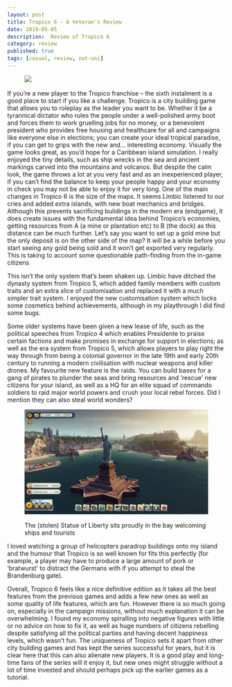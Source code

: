 ```yaml
---
layout: post
title: Tropico 6 - A Veteran's Review
date: 2019-05-05
description:  Review of Tropico 6
category: review
published: true
tags: [casual, review, not-uni]
---
```


<figure>
<img src="../assets/Tropico1.JPG">
</figure>

If you’re a new player to the Tropico franchise – the sixth instalment is a good place to start if you like a challenge. 
Tropico is a city building game that allows you to roleplay as the leader you want to be. 
Whether it be a tyrannical dictator who rules the people under a well-polished army boot and forces them to work gruelling jobs for no money, or a benevolent president who provides free housing and healthcare for all and campaigns like everyone else in elections; 
you can create your ideal tropical paradise, if you can get to grips with the new and… interesting economy. 
Visually the game looks great, as you’d hope for a Caribbean island simulation. 
I really enjoyed the tiny details, such as ship wrecks in the sea and ancient markings carved into the mountains and volcanos. 
But despite the calm look, the game throws a lot at you very fast and as an inexperienced player, if you can’t find the balance to keep your people happy and your economy in check you may not be able to enjoy it for very long. 
One of the main changes in Tropico 6 is the size of the maps. It seems Limbic listened to our cries and added extra islands, with new boat mechanics and bridges. 
Although this prevents sacrificing buildings in the modern era (endgame), it does create issues with the fundamental idea behind Tropico’s economies, getting resources from A (a mine or plantation etc) to B (the dock) as this distance can be much further. Let’s say you want to set up a gold mine but the only deposit is on the other side of the map? 
It will be a while before you start seeing any gold being sold and it won’t get exported very regularly. 
This is taking to account some questionable path-finding from the in-game citizens


This isn’t the only system that’s been shaken up. 
Limbic have ditched the dynasty system from Tropico 5, which added family members with custom traits and an extra slice of customisation and replaced it with a much simpler trait system. 
I enjoyed the new customisation system which locks some cosmetics behind achievements, although in my playthrough I did find some bugs.
 





Some older systems have been given a new lease of life, such as the political speeches from Tropico 4 which enables Presidente to praise certain factions and make promises in exchange for support in elections; as well as the era system from Tropico 5, which allows players to play right the way through from being a colonial governor in the late 19th and early 20th century to running a modern civilisation with nuclear weapons and killer drones. 
My favourite new feature is the raids. You can build bases for a gang of pirates to plunder the seas and bring resources and ‘rescue’ new citizens for your island, as well as a HQ for an elite squad of commando soldiers to raid major world powers and crush your local rebel forces. Did I mention they can also steal world wonders? 
<figure>
<img src="../assets/img/Tropico2.JPG">

The (stolen) Statue of Liberty sits proudly in the bay welcoming ships and tourists
</figure>
I loved watching a group of helicopters paradrop buildings onto my island and the humour that Tropico is so well known for fits this perfectly (for example, a player may have to produce a large amount of pork or ‘bratwurst’ to distract the Germans with if you attempt to steal the Brandenburg gate).

Overall, Tropico 6 feels like a nice definitive edition as it takes all the best features from the previous games and adds a few new ones as well as some quality of life features, which are fun. However there is so much going on, especially in the campaign missions, without much explanation it can be overwhelming. I found my economy spiralling into negative figures with little or no advice on how to fix it, as well as huge numbers of citizens rebelling despite satisfying all the political parties and having decent happiness levels, which wasn’t fun.
The uniqueness of Tropico sets it apart from other city building games and has kept the series successful for years, but it is clear here that this can also alienate new players. It is a good play and long-time fans of the series will it enjoy it, but new ones might struggle without a lot of time invested and should perhaps pick up the earlier games as a tutorial.


